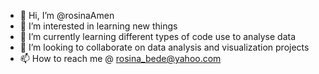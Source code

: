 - 👋 Hi, I’m @rosinaAmen
- 👀 I’m interested in learning new things
- 🌱 I’m currently learning different types of code use to analyse data
- 💞️ I’m looking to collaborate on data analysis and visualization projects
- 📫 How to reach me @ rosina_bede@yahoo.com

<!---
rosinaAmen/rosinaAmen is a ✨ special ✨ repository because its `README.md` (this file) appears on your GitHub profile.
You can click the Preview link to take a look at your changes.
--->
